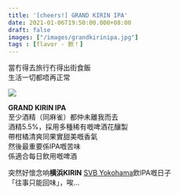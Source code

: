 ```yaml
---
title: '[cheers!] GRAND KIRIN IPA'
date: 2021-01-06T19:50:00.000+08:00
draft: false
images: ["/images/grandkirinipa.jpg"]
tags : [flavor - 飲！]
---
```


當冇得去旅行冇得出街食飯  
生活一切都唔再正常  

![](/images/grandkirinipa.jpg)
  
**GRAND KIRIN IPA**  
至少酒精（同麻雀）都仲未離我而去  
酒精5.5%，採用多種稀有嘅啤酒花釀製  
帶柑橘清爽同果實甜美嘅香氣  
然後最重要係IPA嘅苦味  
係適合每日飲用嘅啤酒  
  
突然好懷念响**横浜KIRIN** [SVB Yokohama](https://hidie.net/kanagawa2e/)飲IPA嘅日子  
「往事只能回味」，唉...  
